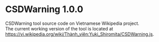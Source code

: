 # CSDWarning 1.0.0
CSDWarning tool source code on Vietnamese Wikipedia project.<br>The current working version of the tool is located at https://vi.wikipedia.org/wiki/Thành_viên:Yuki_Shiromita/CSDWarning.js.
